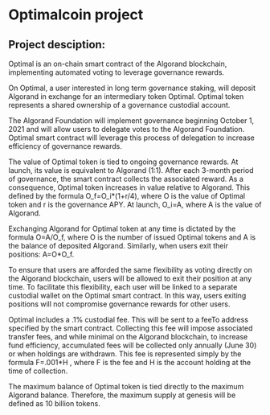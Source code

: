 # Optimalcoin project

## Project desciption:

Optimal is an on-chain smart contract of the Algorand blockchain, implementing automated voting to leverage governance rewards.

On Optimal, a user interested in long term governance staking, will deposit Algorand in exchange for an intermediary token Optimal. Optimal token represents a shared ownership of a governance custodial account.

The Algorand Foundation will implement governance beginning October 1, 2021 and will allow users to delegate votes to the Algorand Foundation. Optimal smart contract will leverage this process of delegation to increase efficiency of governance rewards.

The value of Optimal token is tied to ongoing governance rewards. At launch, its value is equivalent to Algorand (1:1). After each 3-month period of governance, the smart contract collects the associated reward. As a consequence, Optimal token increases in value relative to Algorand. This defined by the formula O_f=O_i*(1+r/4), where O is the value of Optimal token and r is the governance APY. At launch, O_i=A, where A is the value of Algorand.

Exchanging Algorand for Optimal token at any time is dictated by the formula O=A/O_f, where O is the number of issued Optimal tokens and A is the balance of deposited Algorand. Similarly, when users exit their positions: A=O*O_f.

To ensure that users are afforded the same flexibility as voting directly on the Algorand blockchain, users will be allowed to exit their position at any time. To facilitate this flexibility, each user will be linked to a separate custodial wallet on the Optimal smart contract. In this way, users exiting positions will not compromise governance rewards for other users.

Optimal includes a .1% custodial fee. This will be sent to a feeTo address specified by the smart contract. Collecting this fee will impose associated transfer fees, and while minimal on the Algorand blockchain, to increase fund efficiency, accumulated fees will be collected only annually (June 30) or when holdings are withdrawn. This fee is represented simply by the formula F=.001*H , where F is the fee and H is the account holding at the time of collection.

The maximum balance of Optimal token is tied directly to the maximum Algorand balance. Therefore, the maximum supply at genesis will be defined as 10 billion tokens.
